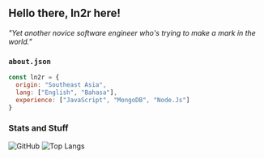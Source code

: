 <h2>Hello there, ln2r here!</h2>
<i>"Yet another novice software engineer who's trying to make a mark in the world."</i>

### `about.json`
```javascript
const ln2r = {
  origin: "Southeast Asia",
  lang: ["English", "Bahasa"],
  experience: ["JavaScript", "MongoDB", "Node.Js"]
}
```

### Stats and Stuff
![GitHub](https://github-readme-stats.vercel.app/api/?username=ln2r&hide=prs&hide_border=true&theme=cobalt) ![Top Langs](https://github-readme-stats.vercel.app/api/top-langs/?username=ln2r&layout=compact&hide_border=true&theme=cobalt)

